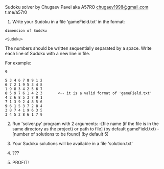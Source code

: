 Sudoku solver by Chugaev Pavel aka A57RO
chugaev1998@gmail.com
t.me/a57r0

1. Write your Sudoku in a file 'gameField.txt' in the format:
~~~
dimension of Sudoku

<Sudoku>
~~~

The numbers should be written sequentially separated by a space.
Write each line of Sudoku with a new line in file.

For example:
~~~
9

5 3 4 6 7 8 9 1 2
6 7 2 1 9 5 3 4 8
1 9 8 3 4 2 5 6 7
8 5 9 7 6 1 4 2 3       <-- it is a valid format of 'gameField.txt'
4 2 6 8 5 3 7 9 1
7 1 3 9 2 4 8 5 6
9 6 1 5 3 7 2 8 4
2 8 7 4 1 9 6 3 5
3 4 5 2 8 6 1 7 9
~~~

2. Run 'solver.py' program with 2 arguments:
    -[file name (if the file is in the same directory as the project) or path to file] (by default gameField.txt)
    -[number of solutions to be found] (by default 5)

3. Your Sudoku solutions will be available in a file 'solution.txt'

4. ???

5. PROFIT!